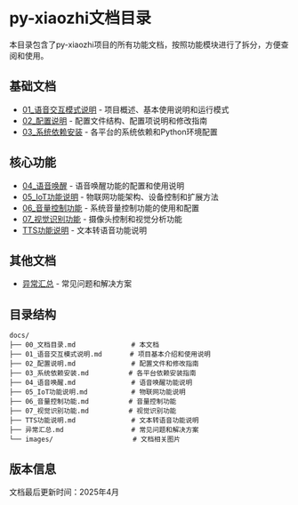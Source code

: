 # py-xiaozhi文档目录

本目录包含了py-xiaozhi项目的所有功能文档，按照功能模块进行了拆分，方便查阅和使用。

## 基础文档

- [01_语音交互模式说明](01_语音交互模式说明.md) - 项目概述、基本使用说明和运行模式
- [02_配置说明](02_配置说明.md) - 配置文件结构、配置项说明和修改指南
- [03_系统依赖安装](03_系统依赖安装.md) - 各平台的系统依赖和Python环境配置

## 核心功能

- [04_语音唤醒](04_语音唤醒.md) - 语音唤醒功能的配置和使用说明
- [05_IoT功能说明](05_IoT功能说明.md) - 物联网功能架构、设备控制和扩展方法
- [06_音量控制功能](06_音量控制功能.md) - 系统音量控制功能的使用和配置
- [07_视觉识别功能](07_视觉识别功能.md) - 摄像头控制和视觉分析功能
- [TTS功能说明](./TTS功能说明.md) - 文本转语音功能说明

## 其他文档

- [异常汇总](异常汇总.md) - 常见问题和解决方案

## 目录结构

```
docs/
├── 00_文档目录.md              # 本文档
├── 01_语音交互模式说明.md       # 项目基本介绍和使用说明
├── 02_配置说明.md              # 配置文件和修改指南
├── 03_系统依赖安装.md          # 各平台依赖安装指南
├── 04_语音唤醒.md              # 语音唤醒功能说明
├── 05_IoT功能说明.md           # 物联网功能说明
├── 06_音量控制功能.md          # 音量控制功能
├── 07_视觉识别功能.md          # 视觉识别功能
├── TTS功能说明.md              # 文本转语音功能说明
├── 异常汇总.md                 # 常见问题和解决方案
└── images/                    # 文档相关图片
```

## 版本信息

文档最后更新时间：2025年4月 